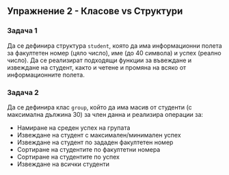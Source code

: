 ## Упражнение 2 - Класове vs Структури

### Задача 1

Да се дефинира структура ```student```, която да има информационни полета за факултетен номер (цяло число), име (до 40 символа) и успех (реално число). Да се реализират подходящи функции за въвеждане и извеждане на студент, както и четене и промяна на всяко от информационните полета.

### Задача 2

Да се дефинира клас ```group```, който да има масив от студенти (с максимална дължина 30) за член данна и реализира операции за:
* Намиране на среден успех на групата
* Извеждане на студент с максимален/минимален успех
* Извеждане на студент по зададен факултетен номер
* Сортиране на студентите по факултетни номера
* Сортиране на студентите по успех
* Извеждане на всички студенти

